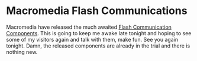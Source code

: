 # Macromedia Flash Communications

Macromedia have released the much awaited [Flash Communication Components](http://www.macromedia.com/software/flashcom/download/components/). This is going to keep me awake late tonight and hoping to see some of my visitors again and talk with them, make fun. See you again tonight. Damn, the released components are already in the trial and there is nothing new.
